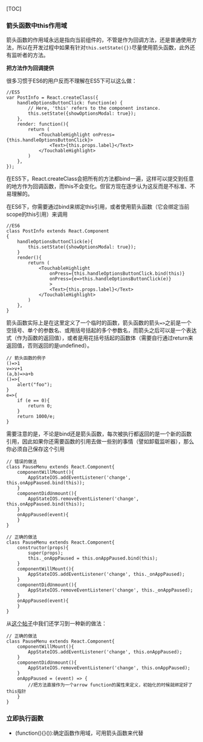 [TOC]

### 箭头函数中this作用域

箭头函数的作用域永远是指向当前组件的，不管是作为回调方法，还是普通使用方法，所以在开发过程中如果有针对`this.setState({})`尽量使用箭头函数，此外还有监听者的方法。

**把方法作为回调提供**

很多习惯于ES6的用户反而不理解在ES5下可以这么做：

```
//ES5
var PostInfo = React.createClass({
    handleOptionsButtonClick: function(e) {
        // Here, 'this' refers to the component instance.
        this.setState({showOptionsModal: true});
    },
    render: function(){
        return (
            <TouchableHighlight onPress={this.handleOptionsButtonClick}>
                <Text>{this.props.label}</Text>
            </TouchableHighlight>
        )
    },
});

```

在ES5下，React.createClass会把所有的方法都bind一遍，这样可以提交到任意的地方作为回调函数，而this不会变化。但官方现在逐步认为这反而是不标准、不易理解的。

在ES6下，你需要通过bind来绑定this引用，或者使用箭头函数（它会绑定当前scope的this引用）来调用

```
//ES6
class PostInfo extends React.Component
{
    handleOptionsButtonClick(e){
        this.setState({showOptionsModal: true});
    }
    render(){
        return (
            <TouchableHighlight 
                onPress={this.handleOptionsButtonClick.bind(this)}
                onPress={e=>this.handleOptionsButtonClick(e)}
                >
                <Text>{this.props.label}</Text>
            </TouchableHighlight>
        )
    },
}

```

箭头函数实际上是在这里定义了一个临时的函数，箭头函数的箭头`=>`之前是一个空括号、单个的参数名、或用括号括起的多个参数名，而箭头之后可以是一个表达式（作为函数的返回值），或者是用花括号括起的函数体（需要自行通过return来返回值，否则返回的是undefined）。

```
// 箭头函数的例子
()=>1
v=>v+1
(a,b)=>a+b
()=>{
    alert("foo");
}
e=>{
    if (e == 0){
        return 0;
    }
    return 1000/e;
}

```

需要注意的是，不论是bind还是箭头函数，每次被执行都返回的是一个新的函数引用，因此如果你还需要函数的引用去做一些别的事情（譬如卸载监听器），那么你必须自己保存这个引用

```
// 错误的做法
class PauseMenu extends React.Component{
    componentWillMount(){
        AppStateIOS.addEventListener('change', this.onAppPaused.bind(this));
    }
    componentDidUnmount(){
        AppStateIOS.removeEventListener('change', this.onAppPaused.bind(this));
    }
    onAppPaused(event){
    }
}

```

```
// 正确的做法
class PauseMenu extends React.Component{
    constructor(props){
        super(props);
        this._onAppPaused = this.onAppPaused.bind(this);
    }
    componentWillMount(){
        AppStateIOS.addEventListener('change', this._onAppPaused);
    }
    componentDidUnmount(){
        AppStateIOS.removeEventListener('change', this._onAppPaused);
    }
    onAppPaused(event){
    }
}

```

从[这个帖子](http://www.tuicool.com/articles/Rj6RFnm)中我们还学习到一种新的做法：

```
// 正确的做法
class PauseMenu extends React.Component{
    componentWillMount(){
        AppStateIOS.addEventListener('change', this.onAppPaused);
    }
    componentDidUnmount(){
        AppStateIOS.removeEventListener('change', this.onAppPaused);
    }
    onAppPaused = (event) => {
        //把方法直接作为一个arrow function的属性来定义，初始化的时候就绑定好了this指针
    }
}
```
### 立即执行函数
- (function(){}()):确定函数作用域，可用箭头函数来代替
